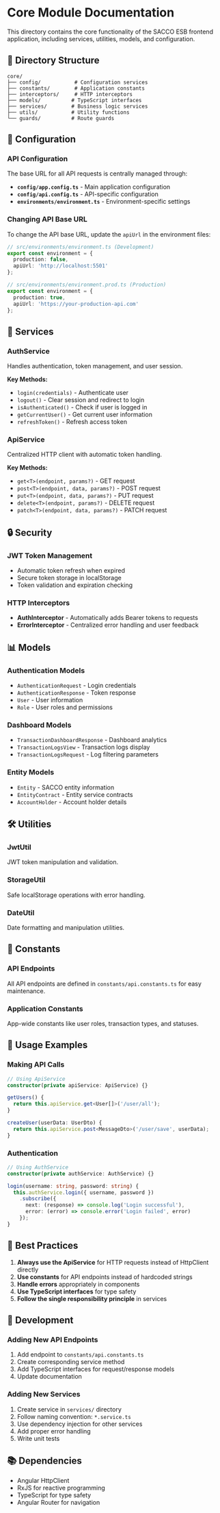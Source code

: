 # Core Module Documentation

This directory contains the core functionality of the SACCO ESB frontend application, including services, utilities, models, and configuration.

## 📁 Directory Structure

```
core/
├── config/           # Configuration services
├── constants/        # Application constants
├── interceptors/     # HTTP interceptors
├── models/          # TypeScript interfaces
├── services/        # Business logic services
├── utils/           # Utility functions
└── guards/          # Route guards
```

## 🔧 Configuration

### API Configuration
The base URL for all API requests is centrally managed through:

- **`config/app.config.ts`** - Main application configuration
- **`config/api.config.ts`** - API-specific configuration
- **`environments/environment.ts`** - Environment-specific settings

### Changing API Base URL

To change the API base URL, update the `apiUrl` in the environment files:

```typescript
// src/environments/environment.ts (Development)
export const environment = {
  production: false,
  apiUrl: 'http://localhost:5501'
};

// src/environments/environment.prod.ts (Production)
export const environment = {
  production: true,
  apiUrl: 'https://your-production-api.com'
};
```

## 🚀 Services

### AuthService
Handles authentication, token management, and user session.

**Key Methods:**
- `login(credentials)` - Authenticate user
- `logout()` - Clear session and redirect to login
- `isAuthenticated()` - Check if user is logged in
- `getCurrentUser()` - Get current user information
- `refreshToken()` - Refresh access token

### ApiService
Centralized HTTP client with automatic token handling.

**Key Methods:**
- `get<T>(endpoint, params?)` - GET request
- `post<T>(endpoint, data, params?)` - POST request
- `put<T>(endpoint, data, params?)` - PUT request
- `delete<T>(endpoint, params?)` - DELETE request
- `patch<T>(endpoint, data, params?)` - PATCH request

## 🔒 Security

### JWT Token Management
- Automatic token refresh when expired
- Secure token storage in localStorage
- Token validation and expiration checking

### HTTP Interceptors
- **AuthInterceptor** - Automatically adds Bearer tokens to requests
- **ErrorInterceptor** - Centralized error handling and user feedback

## 📊 Models

### Authentication Models
- `AuthenticationRequest` - Login credentials
- `AuthenticationResponse` - Token response
- `User` - User information
- `Role` - User roles and permissions

### Dashboard Models
- `TransactionDashboardResponse` - Dashboard analytics
- `TransactionLogsView` - Transaction logs display
- `TransactionLogsRequest` - Log filtering parameters

### Entity Models
- `Entity` - SACCO entity information
- `EntityContract` - Entity service contracts
- `AccountHolder` - Account holder details

## 🛠️ Utilities

### JwtUtil
JWT token manipulation and validation.

### StorageUtil
Safe localStorage operations with error handling.

### DateUtil
Date formatting and manipulation utilities.

## 📝 Constants

### API Endpoints
All API endpoints are defined in `constants/api.constants.ts` for easy maintenance.

### Application Constants
App-wide constants like user roles, transaction types, and statuses.

## 🔄 Usage Examples

### Making API Calls
```typescript
// Using ApiService
constructor(private apiService: ApiService) {}

getUsers() {
  return this.apiService.get<User[]>('/user/all');
}

createUser(userData: UserDto) {
  return this.apiService.post<MessageDto>('/user/save', userData);
}
```

### Authentication
```typescript
// Using AuthService
constructor(private authService: AuthService) {}

login(username: string, password: string) {
  this.authService.login({ username, password })
    .subscribe({
      next: (response) => console.log('Login successful'),
      error: (error) => console.error('Login failed', error)
    });
}
```

## 🎯 Best Practices

1. **Always use the ApiService** for HTTP requests instead of HttpClient directly
2. **Use constants** for API endpoints instead of hardcoded strings
3. **Handle errors** appropriately in components
4. **Use TypeScript interfaces** for type safety
5. **Follow the single responsibility principle** in services

## 🔧 Development

### Adding New API Endpoints
1. Add endpoint to `constants/api.constants.ts`
2. Create corresponding service method
3. Add TypeScript interfaces for request/response models
4. Update documentation

### Adding New Services
1. Create service in `services/` directory
2. Follow naming convention: `*.service.ts`
3. Use dependency injection for other services
4. Add proper error handling
5. Write unit tests

## 📚 Dependencies

- Angular HttpClient
- RxJS for reactive programming
- TypeScript for type safety
- Angular Router for navigation
